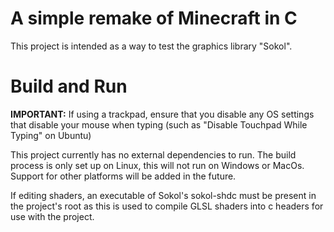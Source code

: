 # A simple remake of Minecraft in C
This project is intended as a way to test the graphics library "Sokol".

# Build and Run
**IMPORTANT:**
If using a trackpad, ensure that you disable any OS settings that disable your 
mouse when typing (such as "Disable Touchpad While Typing" on Ubuntu)

This project currently has no external dependencies to run. The build process 
is only set up on Linux, this will not run on Windows or MacOs. Support for 
other platforms will be added in the future.

If editing shaders, an executable of Sokol's sokol-shdc must be present in the 
project's root as this is used to compile GLSL shaders into c headers for use 
with the project.
